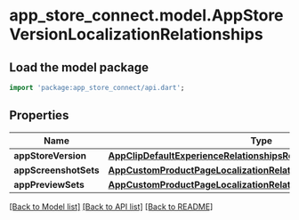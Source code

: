 # app_store_connect.model.AppStoreVersionLocalizationRelationships

## Load the model package
```dart
import 'package:app_store_connect/api.dart';
```

## Properties
Name | Type | Description | Notes
------------ | ------------- | ------------- | -------------
**appStoreVersion** | [**AppClipDefaultExperienceRelationshipsReleaseWithAppStoreVersion**](AppClipDefaultExperienceRelationshipsReleaseWithAppStoreVersion.md) |  | [optional] 
**appScreenshotSets** | [**AppCustomProductPageLocalizationRelationshipsAppScreenshotSets**](AppCustomProductPageLocalizationRelationshipsAppScreenshotSets.md) |  | [optional] 
**appPreviewSets** | [**AppCustomProductPageLocalizationRelationshipsAppPreviewSets**](AppCustomProductPageLocalizationRelationshipsAppPreviewSets.md) |  | [optional] 

[[Back to Model list]](../README.md#documentation-for-models) [[Back to API list]](../README.md#documentation-for-api-endpoints) [[Back to README]](../README.md)


